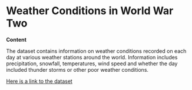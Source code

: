 # Weather Conditions in World War Two
**Content**

The dataset contains information on weather conditions recorded on each day at various weather stations around the world. Information includes precipitation, snowfall, temperatures, wind speed and whether the day included thunder storms or other poor weather conditions.


[Here is a link to the dataset](https://www.kaggle.com/smid80/weatherww2/data)
